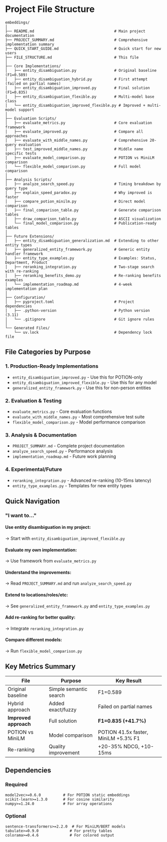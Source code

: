 # Project File Structure

```
embeddings/
│
├── README.md                                    # Main project documentation
├── PROJECT_SUMMARY.md                           # Comprehensive implementation summary
├── QUICK_START_GUIDE.md                         # Quick start for new users
├── FILE_STRUCTURE.md                            # This file
│
├── Core Implementations/
│   ├── entity_disambiguation.py                 # Original baseline (F1=0.589)
│   ├── entity_disambiguation_hybrid.py          # First attempt (failed on partial names)
│   ├── entity_disambiguation_improved.py        # Final solution (F1=0.835)
│   ├── entity_disambiguation_flexible.py        # Multi-model base class
│   └── entity_disambiguation_improved_flexible.py # Improved + multi-model support
│
├── Evaluation Scripts/
│   ├── evaluate_metrics.py                      # Core evaluation framework
│   ├── evaluate_improved.py                     # Compare all approaches
│   ├── evaluate_with_middle_names.py            # Comprehensive 20-query evaluation
│   ├── test_improved_middle_names.py            # Middle name specific tests
│   ├── evaluate_model_comparison.py             # POTION vs MiniLM comparison
│   └── flexible_model_comparison.py             # Full model comparison
│
├── Analysis Scripts/
│   ├── analyze_search_speed.py                  # Timing breakdown by query type
│   ├── explain_speed_paradox.py                 # Why improved is faster
│   ├── compare_potion_minilm.py                 # Direct model comparison
│   ├── final_comparison_table.py                # Generate comparison tables
│   ├── draw_comparison_table.py                 # ASCII visualization
│   └── final_model_comparison.py                # Publication-ready tables
│
├── Future Extensions/
│   ├── entity_disambiguation_generalization.md  # Extending to other entity types
│   ├── generalized_entity_framework.py          # Generic entity handler framework
│   ├── entity_type_examples.py                  # Examples: Status, Department, Product
│   ├── reranking_integration.py                 # Two-stage search with re-ranking
│   ├── reranking_benefits_demo.py               # Re-ranking benefits examples
│   └── implementation_roadmap.md                # 4-week implementation plan
│
├── Configuration/
│   ├── pyproject.toml                           # Project dependencies
│   ├── .python-version                          # Python version (3.11)
│   └── .gitignore                               # Git ignore rules
│
└── Generated Files/
    └── uv.lock                                  # Dependency lock file
```

## File Categories by Purpose

### 1. Production-Ready Implementations
- `entity_disambiguation_improved.py` - Use this for POTION-only
- `entity_disambiguation_improved_flexible.py` - Use this for any model
- `generalized_entity_framework.py` - Use this for non-person entities

### 2. Evaluation & Testing
- `evaluate_metrics.py` - Core evaluation functions
- `evaluate_with_middle_names.py` - Most comprehensive test suite
- `flexible_model_comparison.py` - Model performance comparison

### 3. Analysis & Documentation
- `PROJECT_SUMMARY.md` - Complete project documentation
- `analyze_search_speed.py` - Performance analysis
- `implementation_roadmap.md` - Future work planning

### 4. Experimental/Future
- `reranking_integration.py` - Advanced re-ranking (10-15ms latency)
- `entity_type_examples.py` - Templates for new entity types

## Quick Navigation

### "I want to..."

#### Use entity disambiguation in my project:
→ Start with `entity_disambiguation_improved_flexible.py`

#### Evaluate my own implementation:
→ Use framework from `evaluate_metrics.py`

#### Understand the improvements:
→ Read `PROJECT_SUMMARY.md` and run `analyze_search_speed.py`

#### Extend to locations/roles/etc:
→ See `generalized_entity_framework.py` and `entity_type_examples.py`

#### Add re-ranking for better quality:
→ Integrate `reranking_integration.py`

#### Compare different models:
→ Run `flexible_model_comparison.py`

## Key Metrics Summary

| File | Purpose | Key Result |
|------|---------|-----------|
| Original baseline | Simple semantic search | F1=0.589 |
| Hybrid approach | Added exact/fuzzy | Failed on partial names |
| **Improved approach** | Full solution | **F1=0.835 (+41.7%)** |
| POTION vs MiniLM | Model comparison | POTION 41.5x faster, MiniLM +5.3% F1 |
| Re-ranking | Quality improvement | +20-35% NDCG, +10-15ms |

## Dependencies

### Required
```
model2vec>=0.6.0          # For POTION static embeddings
scikit-learn>=1.3.0       # For cosine similarity
numpy>=1.24.0             # For array operations
```

### Optional
```
sentence-transformers>=2.2.0  # For MiniLM/BERT models
tabulate>=0.9.0              # For pretty tables
colorama>=0.4.6              # For colored output
```